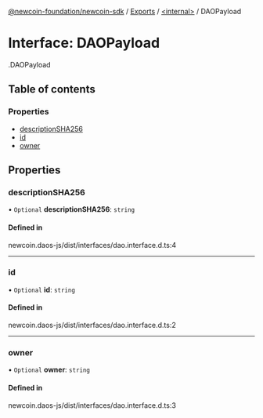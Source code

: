 [@newcoin-foundation/newcoin-sdk](../README.md) / [Exports](../modules.md) / [<internal\>](../modules/internal_.md) / DAOPayload

# Interface: DAOPayload

[<internal>](../modules/internal_.md).DAOPayload

## Table of contents

### Properties

- [descriptionSHA256](internal_.DAOPayload.md#descriptionsha256)
- [id](internal_.DAOPayload.md#id)
- [owner](internal_.DAOPayload.md#owner)

## Properties

### descriptionSHA256

• `Optional` **descriptionSHA256**: `string`

#### Defined in

newcoin.daos-js/dist/interfaces/dao.interface.d.ts:4

___

### id

• `Optional` **id**: `string`

#### Defined in

newcoin.daos-js/dist/interfaces/dao.interface.d.ts:2

___

### owner

• `Optional` **owner**: `string`

#### Defined in

newcoin.daos-js/dist/interfaces/dao.interface.d.ts:3
